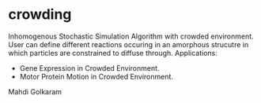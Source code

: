 # crowding
Inhomogenous Stochastic Simulation Algorithm with crowded environment. 
User can define different reactions occuring in an amorphous strucutre in which particles are constrained to diffuse through.
Applications:
- Gene Expression in Crowded Environment.
- Motor Protein Motion in Crowded Environment.

Mahdi Golkaram
